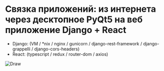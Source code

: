 # Связка приложений: из интернета через десктопное PyQt5 на веб приложение Django + React
* Django: (VM / *nix / nginx / gunicorn / django-rest-framework / django-grappelli / django-cors-headers)
* React: (typescript / redux / router-dom / axios)

![Draw](new.gif)
